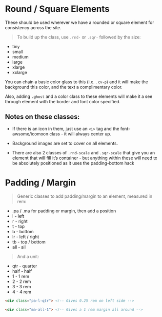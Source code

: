 # Round / Square Elements

These should be used wherever we have a rounded or square element for consistency across the site.

> To build up the class, use ```.rnd-``` or ```.sqr-``` followed by the size:

* tiny
* small
* medium
* large
* xlarge
* xxlarge

You can chain a basic color glass to this (i.e. ```.cv-p```) and it will make the background this color, and the text a complimentary color.

Also, adding ```.ghost``` and a color class to these elements will make it a see through element with the border and font color specified.

## Notes on these classes:

* If there is an icon in them, just use an ```<i>``` tag and the font-awsome/icomoon class - it will always center up.

* Background images are set to cover on all elements.

* There are also 2 classes of ```.rnd-scale``` and ```.sqr-scale``` that give you an element that will fill it’s container - but anything within these will need to be absolutely positioned as it uses the padding-bottom hack

# Padding / Margin

> Generic classes to add padding/margin to an element, measured in rem:

* .pa / .ma for padding or margin, then add a position
* l - left
* r - right
* t - top
* b - bottom
* lr - left / right
* tb - top / bottom
* all - all

> And a unit:

* qtr - quarter
* half - half
* 1 - 1 rem
* 2 - 2 rem
* 3 - 3 rem
* 4 - 4 rem

```html
<div class="pa-l-qtr"> <!-- Gives 0.25 rem on left side -->

<div class="ma-all-1"> <!-- Gives a 1 rem margin all around -->
```




